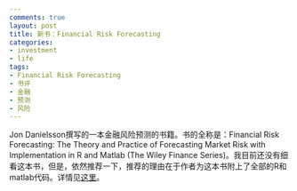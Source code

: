```yaml
---
comments: true
layout: post
title: 新书：Financial Risk Forecasting
categories:
- investment
- life
tags:
- Financial Risk Forecasting
- 书评
- 金融
- 预测
- 风险
---
```


Jon Danielsson撰写的一本金融风险预测的书籍。书的全称是：Financial Risk Forecasting: The Theory and Practice of Forecasting Market Risk with Implementation in R and Matlab (The Wiley Finance Series)。我目前还没有细看这本书，但是，依然推荐一下，推荐的理由在于作者为这本书附上了全部的R和matlab代码。详情见[这里](http://www.financialriskforecasting.com/)。

